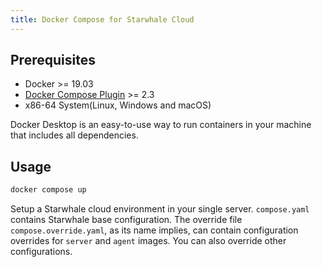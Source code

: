```yaml
---
title: Docker Compose for Starwhale Cloud
---
```


## Prerequisites

- Docker >= 19.03
- [Docker Compose Plugin](https://docs.docker.com/compose/install/compose-plugin/) >= 2.3
- x86-64 System(Linux, Windows and macOS)

Docker Desktop is an easy-to-use way to run containers in your machine that includes all dependencies.

## Usage

```bash
docker compose up
```

Setup a Starwhale cloud environment in your single server. `compose.yaml` contains Starwhale base configuration. The override file `compose.override.yaml`, as its name implies, can contain configuration overrides for `server` and `agent` images. You can also override other configurations.

